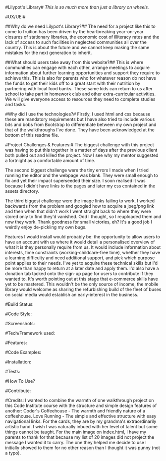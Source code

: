 #Lilypot's Library#
*This is so much more than just a library on wheels.* 

#UX/UE:#

##Why do we need Lilypot's Library?##
The need for a project like this to come to fruition has been driven by the heartbreaking year-on-year closures of stationary libraries, the economic cost of illiteracy rates and the lack of access to such facilities in neglected communities all over the country. This is about the future and we cannot keep making the same mistakes for the next generation to inherit. 

##What should users take away from this website?##
This is where communities can engage with each other, arrange meetings to acquire information about further learning opportunities and support they require to achieve this. This is also for parents who for whatever reason do not have the funds to get their kids off to a great start with their nutrition by partnering with local food banks. These same kids can return to us after school to take part in homework club and other extra-curricular activities. We will give everyone access to resources they need to complete studies and tasks. 

#Why did I use the technologies?#
Firstly, I used html and css because these are mandatory requirements but I have also tried to include various bits and bobs from Bootstrap to differentiate between my own project and that of the walkthroughs I've done. They have been acknowledged at the bottom of this readme file.

#Project Challenges & Features:#
The biggest challenge with this project was having to put this together in a matter of days after the previous client both pulled out and killed the project. Now I see why my mentor suggested a fortnight as a comfortable amount of time. 

The second biggest challenge were the tiny errors I made when I tried running the editor and the webpage was blank. They were small enough to fix and yet their impact superseeded their size. I soon realised it was because I didn't have links to the pages and later my css contained in the assets directory.

The third biggest challenge were the image links failing to work. I worked backwards from the problem and googled how to acquire a jpeg/png link and then when that didn't work I went straight back to where they were stored only to find they'd vanished. Odd I thought, so I reuploaded them and now they work. Thank goodness for small victories, eh? It's a good job I weirdly enjoy de-pickling my own bugs. 

Features I would install would probably be: the opportunity to allow users to have an account with us where it would detail a personalised overview of what it is they personally require from us. It would include information about interests, time constraints (working-childcare-free time), whether they have a learning difficulty and need additional support, and pick which purpose point applies to their needs. I've yet to acquire these technical skills but I'd be more than happy to return at a later date and apply them. I'd also have a donation tab tacked onto the sign-up page for users to contribute if they wanted to. It's worth pointing out at this stage that e-commerce skills have yet to be mastered. This wouldn't be the only source of income, the mobile library would welcome as sharing the refurbishing build of the fleet of buses on social media would establish an early-interest in the business. 

#Build Status:

#Code Style:

#Screenshots:

#Tech/Framework used:

#Features:

#Code Examples:

#Installation:

#Tests:

#How To Use?

#Contribute:

#Credits:
I wanted to combine the warmth of one walkthrough project on this Code Institute course with the structure and simple design features of another:
Coder's Coffeehouse - The warmth and friendly nature of a coffeehouse. 
Love Running - The simple and effective structure with easy navigational links. 
For the cards, they are by my grandma's extraordinarily artistic hand. I wish I was naturally inbued with her level of talent but some things cannot be taught. 
For the main image on index.html, I have my parents to thank for that because my list of 20 images did not project the message I wanted it to carry. The one they helped me decide to use I initially showed to them for no other reason than I thought it was punny (not a typo). 